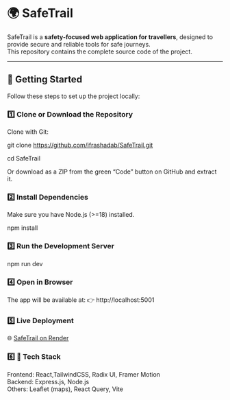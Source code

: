 # 🌍 SafeTrail  

SafeTrail is a **safety-focused web application for travellers**, designed to provide secure and reliable tools for safe journeys.  
This repository contains the complete source code of the project.  

---

## 🚀 Getting Started  

Follow these steps to set up the project locally:  

### 1️⃣ Clone or Download the Repository  
Clone with Git:

git clone https://github.com/ifrashadab/SafeTrail.git

cd SafeTrail

Or download as a ZIP from the green “Code” button on GitHub and extract it.

### 2️⃣ Install Dependencies
Make sure you have Node.js (>=18) installed.

npm install

### 3️⃣ Run the Development Server
npm run dev

### 4️⃣ Open in Browser

  The app will be available at:
👉 http://localhost:5001

### 5️⃣ Live Deployment
🌐  [SafeTrail on Render](https://safetrail-3.onrender.com/)

 ### 6️⃣ 📌 Tech Stack

Frontend: React,TailwindCSS, Radix UI, Framer Motion <br>
Backend: Express.js, Node.js<br>
Others: Leaflet (maps), React Query, Vite<br>
